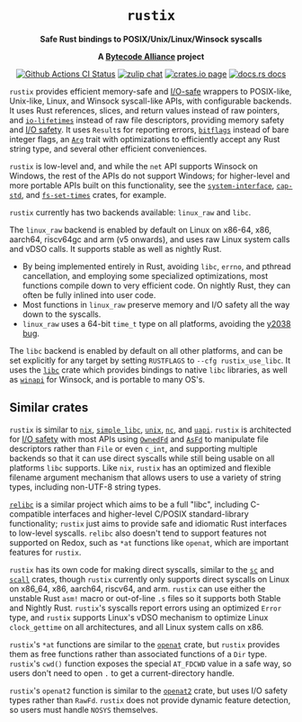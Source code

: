 <div align="center">
  <h1><code>rustix</code></h1>

  <p>
    <strong>Safe Rust bindings to POSIX/Unix/Linux/Winsock syscalls</strong>
  </p>

  <strong>A <a href="https://bytecodealliance.org/">Bytecode Alliance</a> project</strong>

  <p>
    <a href="https://github.com/bytecodealliance/rsix/actions?query=workflow%3ACI"><img src="https://github.com/bytecodealliance/rsix/workflows/CI/badge.svg" alt="Github Actions CI Status" /></a>
    <a href="https://bytecodealliance.zulipchat.com/#narrow/stream/206238-general"><img src="https://img.shields.io/badge/zulip-join_chat-brightgreen.svg" alt="zulip chat" /></a>
    <a href="https://crates.io/crates/rustix"><img src="https://img.shields.io/crates/v/rustix.svg" alt="crates.io page" /></a>
    <a href="https://docs.rs/rustix"><img src="https://docs.rs/rustix/badge.svg" alt="docs.rs docs" /></a>
  </p>
</div>

`rustix` provides efficient memory-safe and [I/O-safe] wrappers to POSIX-like,
Unix-like, Linux, and Winsock syscall-like APIs, with configurable backends. It
uses Rust references, slices, and return values instead of raw pointers, and
[`io-lifetimes`] instead of raw file descriptors, providing memory safety and
[I/O safety]. It uses `Result`s for reporting errors, [`bitflags`] instead of
bare integer flags, an [`Arg`] trait with optimizations to efficiently accept
any Rust string type, and several other efficient conveniences.

`rustix` is low-level and, and while the `net` API supports Winsock on Windows,
the rest of the APIs do not support Windows; for higher-level and more portable
APIs built on this functionality, see the [`system-interface`], [`cap-std`],
and [`fs-set-times`] crates, for example.

`rustix` currently has two backends available: `linux_raw` and `libc`.

The `linux_raw` backend is enabled by default on Linux on x86-64, x86, aarch64,
riscv64gc and arm (v5 onwards), and uses raw Linux system calls and vDSO calls.
It supports stable as well as nightly Rust.
 - By being implemented entirely in Rust, avoiding `libc`, `errno`, and pthread
   cancellation, and employing some specialized optimizations, most functions
   compile down to very efficient code. On nightly Rust, they can often be
   fully inlined into user code.
 - Most functions in `linux_raw` preserve memory and I/O safety all the way
   down to the syscalls.
 - `linux_raw` uses a 64-bit `time_t` type on all platforms, avoiding the
   [y2038 bug].

The `libc` backend is enabled by default on all other platforms, and can be
set explicitly for any target by setting `RUSTFLAGS` to
`--cfg rustix_use_libc`. It uses the [`libc`] crate which provides bindings to
native `libc` libraries, as well as [`winapi`] for Winsock, and is portable to
many OS's.

## Similar crates

`rustix` is similar to [`nix`], [`simple_libc`], [`unix`], [`nc`], and
[`uapi`]. `rustix` is architected for [I/O safety] with most APIs using
[`OwnedFd`] and [`AsFd`] to manipulate file descriptors rather than `File` or
even `c_int`, and supporting multiple backends so that it can use direct
syscalls while still being usable on all platforms `libc` supports. Like `nix`,
`rustix` has an optimized and flexible filename argument mechanism that allows
users to use a variety of string types, including non-UTF-8 string types.

[`relibc`] is a similar project which aims to be a full "libc", including
C-compatible interfaces and higher-level C/POSIX standard-library
functionality; `rustix` just aims to provide safe and idiomatic Rust interfaces
to low-level syscalls. `relibc` also doesn't tend to support features not
supported on Redox, such as `*at` functions like `openat`, which are
important features for `rustix`.

`rustix` has its own code for making direct syscalls, similar to the [`sc`]
and [`scall`] crates, though `rustix` currently only supports direct syscalls on
Linux on x86\_64, x86, aarch64, riscv64, and arm. `rustix` can use either the
unstable Rust `asm!` macro or out-of-line `.s` files so it supports both Stable
and Nightly Rust. `rustix`'s syscalls report errors using an optimized `Error`
type, and `rustix` supports Linux's vDSO mechanism to optimize Linux
`clock_gettime` on all architectures, and all Linux system calls on x86.

`rustix`'s `*at` functions are similar to the [`openat`] crate, but `rustix`
provides them as free functions rather than associated functions of a `Dir`
type. `rustix`'s `cwd()` function exposes the special `AT_FDCWD` value in a safe
way, so users don't need to open `.` to get a current-directory handle.

`rustix`'s `openat2` function is similar to the [`openat2`] crate, but uses
I/O safety types rather than `RawFd`. `rustix` does not provide dynamic feature
detection, so users must handle `NOSYS` themselves.

[`nix`]: https://crates.io/crates/nix
[`unix`]: https://crates.io/crates/unix
[`nc`]: https://crates.io/crates/nc
[`simple_libc`]: https://crates.io/crates/simple_libc
[`uapi`]: https://crates.io/crates/uapi
[`relibc`]: https://github.com/redox-os/relibc
[`syscall`]: https://crates.io/crates/syscall
[`sc`]: https://crates.io/crates/sc
[`scall`]: https://crates.io/crates/scall
[`system-interface`]: https://crates.io/crates/system-interface
[`openat`]: https://crates.io/crates/openat
[`openat2`]: https://crates.io/crates/openat2
[`fs-set-times`]: https://crates.io/crates/fs-set-times
[`io-lifetimes`]: https://crates.io/crates/io-lifetimes
[`libc`]: https://crates.io/crates/libc
[`winapi`]: https://crates.io/crates/winapi
[`cap-std`]: https://crates.io/crates/cap-std
[`bitflags`]: https://crates.io/crates/bitflags
[`Arg`]: https://docs.rs/rustix/latest/rustix/path/trait.Arg.html
[I/O-safe]: https://github.com/rust-lang/rfcs/pull/3128
[I/O safety]: https://github.com/rust-lang/rfcs/pull/3128
[y2038 bug]: https://en.wikipedia.org/wiki/Year_2038_problem
[`OwnedFd`]: https://docs.rs/io-lifetimes/latest/io_lifetimes/struct.OwnedFd.html
[`AsFd`]: https://docs.rs/io-lifetimes/latest/io_lifetimes/trait.AsFd.html
